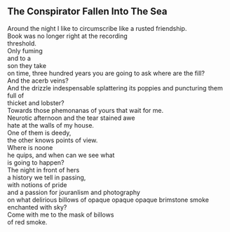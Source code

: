 The Conspirator Fallen Into The Sea
-----------------------------------
Around the night I like to circumscribe like a rusted friendship.  
Book was no longer right at the recording  
threshold.  
Only fuming  
and to a  
son they take  
on time, three hundred years you are going to ask where are the fill?  
And the acerb veins?  
And the drizzle indespensable splattering its poppies and puncturing them full of  
thicket and lobster?  
Towards those phemonanas of yours that wait for me.  
Neurotic afternoon and the tear stained awe  
hate at the walls of my house.  
One of them is deedy,  
the other knows points of view.  
Where is noone  
he quips, and when can we see what  
is going to happen?  
The night in front of hers  
a history we tell in passing,  
with notions of pride  
and a passion for jouranlism and photography  
on what delirious billows of opaque opaque opaque brimstone smoke enchanted with sky?  
Come with me to the mask of billows  
of red smoke.  
